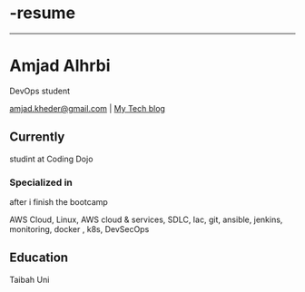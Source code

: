 # -resume
---
# Amjad Alhrbi
 DevOps student

<div id="webaddress">
<a href="amjad.kheder@gmail.com">amjad.kheder@gmail.com</a>
| <a href="http://chandradeoarya.com">My Tech blog</a>
</div>


## Currently

studint at Coding Dojo

### Specialized in
after i finish the bootcamp 

AWS Cloud, Linux, AWS cloud & services, SDLC, Iac, git, ansible, jenkins, monitoring, docker , k8s, DevSecOps



## Education

Taibah Uni
